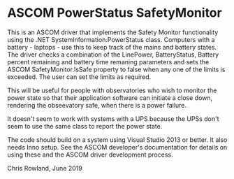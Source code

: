 # ASCOM PowerStatus SafetyMonitor

This is an ASCOM driver that implements the Safety Monitor functionality using the .NET SystemInformation.PowerStatus class.
Computers with a battery - laptops - use this to keep track of the mains and battery states.
The driver checks a combination of the LinePower, BatteryStatus, Battery percent remaining and battery time remaning parameters and
sets the ASCOM SafetyMonitor.IsSafe property to false when any one of the limits is exceeded.  The user can set the limits as required.

This will be useful for people with observatories who wish to monitor the power state so that their application software can initiate
a close down, rendering the obseevatory safe, when there is a power failure.

It doesn't seem to work with systems with a UPS because the UPSs don't seem to use the same class to report the power state.

The code should build on a system using Visual Studio 2013 or better.  It also needs Inno setup.  See the ASCOM developer's documentation
for details on using these and the ASCOM driver development process.

Chris Rowland, June 2019

